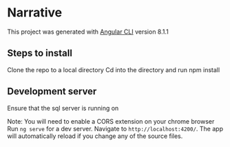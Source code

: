 # Narrative

This project was generated with [Angular CLI](https://github.com/angular/angular-cli) version 8.1.1

## Steps to install

Clone the repo to a local directory
Cd into the directory and run npm install

## Development server

Ensure that the sql server is running on 

Note: You will need to enable a CORS extension on your chrome browser
Run `ng serve` for a dev server. Navigate to `http://localhost:4200/`. The app will automatically reload if you change any of the source files.
